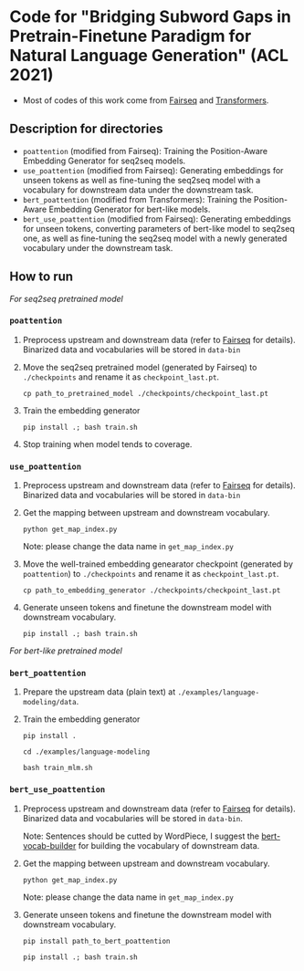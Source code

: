 # Code for "Bridging Subword Gaps in Pretrain-Finetune Paradigm for Natural Language Generation" (ACL 2021)
* Most of codes of this work come from [Fairseq](https://github.com/pytorch/fairseq) and [Transformers](https://github.com/huggingface/transformers).

## Description for directories
* `poattention` (modified from Fairseq): Training the Position-Aware Embedding Generator for seq2seq models.
* `use_poattention` (modified from Fairseq): Generating embeddings for unseen tokens as well as fine-tuning the seq2seq model with a vocabulary for downstream data under the downstream task.
* `bert_poattention` (modified from Transformers): Training the Position-Aware Embedding Generator for bert-like models.
* `bert_use_poattention` (modified from Fairseq): Generating embeddings for unseen tokens, converting parameters of bert-like model to seq2seq one, as well as fine-tuning the seq2seq model with a newly generated vocabulary under the downstream task.

## How to run
*For seq2seq pretrained model*
### `poattention`
1. Preprocess upstream and downstream data (refer to [Fairseq](https://github.com/pytorch/fairseq) for details). Binarized data and vocabularies will be stored in `data-bin`

2. Move the seq2seq pretrained model (generated by Fairseq) to `./checkpoints` and rename it as `checkpoint_last.pt`.

    `cp path_to_pretrained_model ./checkpoints/checkpoint_last.pt`

3. Train the embedding generator

    `pip install .; bash train.sh`

4. Stop training when model tends to coverage.

### `use_poattention`
1. Preprocess upstream and downstream data (refer to [Fairseq](https://github.com/pytorch/fairseq) for details). Binarized data and vocabularies will be stored in `data-bin`

2. Get the mapping between upstream and downstream vocabulary.

    `python get_map_index.py`

    Note: please change the data name in `get_map_index.py`

3. Move the well-trained embedding genearator checkpoint (generated by `poattention`) to `./checkpoints` and rename it as `checkpoint_last.pt`.

    `cp path_to_embedding_generator ./checkpoints/checkpoint_last.pt`

4. Generate unseen tokens and finetune the downstream model with downstream vocabulary.

    `pip install .; bash train.sh`

*For bert-like pretrained model*

### `bert_poattention`

1. Prepare the upstream data (plain text) at `./examples/language-modeling/data`.

2. Train the embedding generator

    `pip install .`
    
    `cd ./examples/language-modeling`

    `bash train_mlm.sh`

### `bert_use_poattention`

1. Preprocess upstream and downstream data (refer to [Fairseq](https://github.com/pytorch/fairseq) for details). Binarized data and vocabularies will be stored in `data-bin`.

    Note: Sentences should be cutted by WordPiece, I suggest the [bert-vocab-builder](https://github.com/kwonmha/bert-vocab-builder) for building the vocabulary of downstream data.
    
2. Get the mapping between upstream and downstream vocabulary.

    `python get_map_index.py`

    Note: please change the data name in `get_map_index.py`

3. Generate unseen tokens and finetune the downstream model with downstream vocabulary.

    `pip install path_to_bert_poattention`

    `pip install .; bash train.sh`
